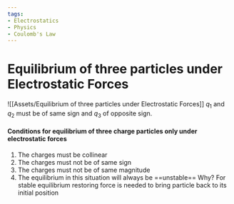 ```yaml
---
tags:
- Electrostatics 
- Physics 
- Coulomb's Law
---
```

# Equilibrium of three particles under Electrostatic Forces
![[Assets/Equilibrium of three particles under Electrostatic Forces]]
$q_{1}\text{ and } q_2$ must be of same sign and $q_3$ of opposite sign.
#### Conditions for equilibrium of three charge particles only under electrostatic forces
1. The charges must be collinear
2. The charges must not be of same sign 
3. The charges must not be of same magnitude 
4. The equilibrium in this situation will always be ==unstable==
	Why?
	For stable equilibrium restoring force is needed to bring particle back to its initial position 